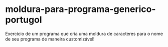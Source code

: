 # moldura-para-programa-generico-portugol
Exercício de um programa que cria uma moldura de caracteres para o nome de seu programa de maneira customizável!
